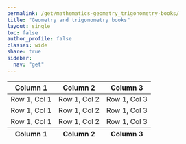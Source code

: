 ```yaml
---
permalink: /get/mathematics-geometry_trigonometry-books/
title: "Geometry and trigonometry books"
layout: single
toc: false
author_profile: false
classes: wide
share: true
sidebar:
  nav: "get"
---
```


<!-- HTML Table -->
<table id="myTable" class="display" style="width:100% !important;">
    <thead>
        <tr>
            <th>Column 1</th>
            <th>Column 2</th>
            <th>Column 3</th>
        </tr>
    </thead>
    <tbody>
        <tr>
            <td>Row 1, Col 1</td>
            <td>Row 1, Col 2</td>
            <td>Row 1, Col 3</td>
        </tr>
        <tr>
            <td>Row 1, Col 1</td>
            <td>Row 1, Col 2</td>
            <td>Row 1, Col 3</td>
        </tr>
        <tr>
            <td>Row 1, Col 1</td>
            <td>Row 1, Col 2</td>
            <td>Row 1, Col 3</td>
        </tr>
        <tfoot>
            <tr>
              <th>Column 1</th>
              <th>Column 2</th>
              <th>Column 3</th>
            </tr>
        </tfoot>
    </tbody>
</table>

<!-- DataTables Initialization Script -->
<script>
document.addEventListener('DOMContentLoaded', function() {
    if (window.jQuery) { // Check if jQuery is loaded
        jQuery('#myTable').DataTable({
            "language": {
                "lengthMenu": "Display entries: _MENU_"
            },
            "initComplete": function () {
                this.api().columns().every(function () {
                    var column = this;

                    // Create select element and add class
                    var select = document.createElement('select');
                    select.classList.add("dataTables_length", "select"); // Add classes here
                    select.add(new Option(''));

                    column.footer().replaceChildren(select);

                    // Apply listener for user change in value
                    select.addEventListener('change', function () {
                        var val = jQuery.fn.dataTable.util.escapeRegex(select.value);

                        column
                            .search(val ? '^' + val + '$' : '', true, false)
                            .draw();
                    });

                    // Add list of options
                    column.data().unique().sort().each(function (d, j) {
                        select.add(new Option(d));
                    });
                });
            }
        }); 
    } else {
        console.error("jQuery is not loaded");
    }
});
</script>



